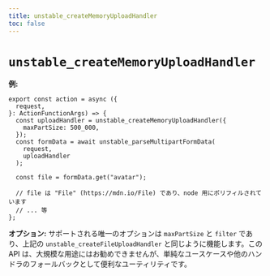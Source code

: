 ```yaml
---
title: unstable_createMemoryUploadHandler
toc: false
---
```


# `unstable_createMemoryUploadHandler`

**例:**

```tsx
export const action = async ({
  request,
}: ActionFunctionArgs) => {
  const uploadHandler = unstable_createMemoryUploadHandler({
    maxPartSize: 500_000,
  });
  const formData = await unstable_parseMultipartFormData(
    request,
    uploadHandler
  );

  const file = formData.get("avatar");

  // file は "File" (https://mdn.io/File) であり、node 用にポリフィルされています
  // ... 等
};
```

**オプション:** サポートされる唯一のオプションは `maxPartSize` と `filter` であり、上記の `unstable_createFileUploadHandler` と同じように機能します。この API は、大規模な用途にはお勧めできませんが、単純なユースケースや他のハンドラのフォールバックとして便利なユーティリティです。 
